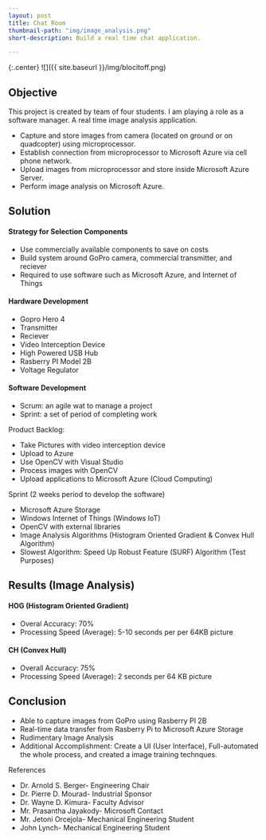 ```yaml
---
layout: post
title: Chat Room
thumbnail-path: "img/image_analysis.png"
short-description: Build a real time chat application.

---
```


{:.center}
![]({{ site.baseurl }}/img/blocitoff.png)

## Objective
This project is created by team of  four students. I am playing a role as a software manager.
A real time image analysis application. 
- Capture and store images from camera (located on ground or on quadcopter) using microprocessor.
- Establish connection from microprocessor to Microsoft Azure via cell phone network.
- Upload images from microprocessor and store inside Microsoft Azure Server.
- Perform image analysis on Microsoft Azure.

## Solution

#### Strategy for Selection Components
- Use commercially available components to save on costs
- Build system around GoPro camera, commercial transmitter, and reciever
- Required to use software such as Microsoft Azure, and Internet of Things

#### Hardware Development
- Gopro Hero 4
- Transmitter
- Reciever
- Video Interception Device
- High Powered USB Hub
- Rasberry PI Model 2B
- Voltage Regulator

#### Software Development
- Scrum: an agile wat to manage a project
- Sprint: a set of period of completing work

Product Backlog:
- Take Pictures with video interception device
- Upload to Azure
- Use OpenCV with Visual Studio
- Process images with OpenCV
- Upload applications to Microsoft Azure (Cloud Computing)

Sprint (2 weeks period to develop the software)
- Microsoft Azure Storage
- Windows Internet of Things (Windows IoT)
- OpenCV with external libraries
- Image Analysis Algorithms (Histogram Oriented Gradient & Convex Hull Algorithm)
- Slowest Algorithm: Speed Up Robust Feature (SURF) Algorithm (Test Purposes)

## Results (Image Analysis)
#### HOG (Histogram Oriented Gradient)
- Overal Accuracy: 70%
- Processing Speed (Average): 5-10 seconds per per 64KB picture
#### CH (Convex Hull)
- Overall Accuracy: 75%
- Processing Speed (Average): 2 seconds per 64 KB picture

## Conclusion
- Able to capture images from GoPro using Rasberry PI 2B
- Real-time data transfer from Rasberry Pi to Microsoft Azure Storage
- Rudimentary Image Analysis
- Additional Accomplishment: Create a UI (User Interface), Full-automated the whole process, and created a image training technques.

References
- Dr. Arnold S. Berger- Engineering Chair
- Dr. Pierre D. Mourad- Industrial Sponsor
- Dr. Wayne D. Kimura- Faculty Advisor
- Mr. Prasantha Jayakody- Microsoft Contact
- Mr. Jetoni Orcejola- Mechanical Engineering Student
- John Lynch- Mechanical Engineering Student
